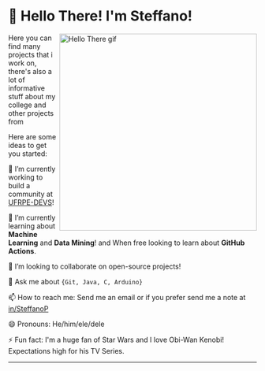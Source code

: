 # 👋 Hello There! I'm Steffano!
<img src="./img/hello-there.gif" min-width="400px" max-width="400px" width="400px" align="right" alt="Hello There gif"> 

Here you can find many projects that i work on, there's also a lot of informative stuff about my college and other projects from

Here are some ideas to get you started:

🔭 I’m currently working to build a community at [UFRPE-DEVS](https://github.com/ufrpe-devs/comunidade)!

🌱 I’m currently learning about **Machine Learning** and **Data Mining**! and When free looking to learn about **GitHub Actions**.

👯 I’m looking to collaborate on open-source projects!

💬 Ask me about `{Git, Java, C, Arduino}`

📫 How to reach me: Send me an email or if you prefer send me a note at [in/SteffanoP](https://www.linkedin.com/in/steffanop/)

😄 Pronouns: He/him/ele/dele

⚡ Fun fact: I'm a huge fan of Star Wars and I love Obi-Wan Kenobi! Expectations high for his TV Series.

---
